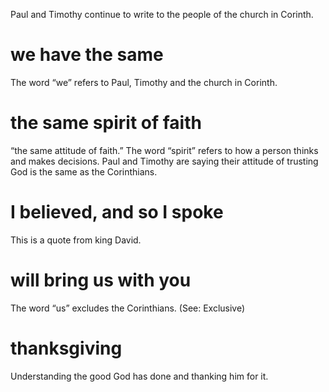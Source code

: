 Paul and Timothy continue to write to the people of the church in Corinth.
#  we have the same 
The word “we” refers to Paul, Timothy and the church in Corinth.
#  the same spirit of faith 
“the same attitude of faith.” The word “spirit” refers to how a
person thinks and makes decisions. Paul and Timothy are saying their attitude of trusting
God is the same as the Corinthians.
#  I believed, and so I spoke 
This is a quote from king David.
#  will bring us with you 
The word “us” excludes the Corinthians. (See: Exclusive)
#  thanksgiving 
Understanding the good God has done and thanking him for it.

